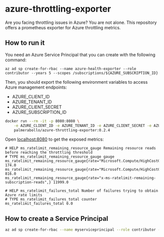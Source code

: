 # azure-throttling-exporter

Are you facing throttling issues in Azure? You are not alone.
This repository offers a prometheus exporter for Azure throttling metrics.

## How to run it

You need an Azure Service Principal that you can create with the following command:

```
az ad sp create-for-rbac --name azure-health-exporter --role contributor --years 5 --scopes /subscriptions/${AZURE_SUBSCRIPTION_ID}
```

Then, you should export the following environment variables to access Azure management endpoints:
- AZURE_CLIENT_ID
- AZURE_TENANT_ID
- AZURE_CLIENT_SECRET
- AZURE_SUBSCRIPTION_ID

```sh
docker run --rm -it -p 8080:8080 \
    -e AZURE_CLIENT_ID -e AZURE_TENANT_ID -e AZURE_CLIENT_SECRET -e AZURE_SUBSCRIPTION_ID \
    palmerabollo/azure-throttling-exporter:0.2.4
```

Open [localhost:8080](http://localhost:8080) to get the exposed metrics:
```
# HELP ms_ratelimit_remaining_resource_gauge Remaining resource reads before reaching the throttling threshold
# TYPE ms_ratelimit_remaining_resource_gauge gauge
ms_ratelimit_remaining_resource_gauge{rate="Microsoft.Compute/HighCostGetVMScaleSet3Min"} 174.0
ms_ratelimit_remaining_resource_gauge{rate="Microsoft.Compute/HighCostGetVMScaleSet30Min"} 816.0
ms_ratelimit_remaining_resource_gauge{rate="x-ms-ratelimit-remaining-subscription-reads",} 11999.0

# HELP ms_ratelimit_failures_total Number of failures trying to obtain Azure rate limits
# TYPE ms_ratelimit_failures_total counter
ms_ratelimit_failures_total 0.0
```

## How to create a Service Principal

```sh
az ad sp create-for-rbac --name myserviceprincipal --role contributor --years 1
```
